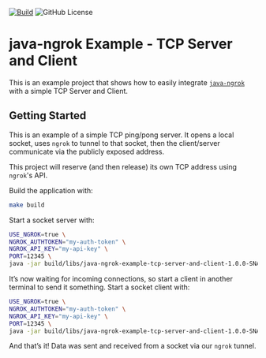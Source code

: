 [![Build](https://img.shields.io/github/actions/workflow/status/alexdlaird/java-ngrok-example-tcp-server-and-client/build.yml)](https://github.com/alexdlaird/java-ngrok-example-tcp-server-and-client/actions/workflows/build.yml)
![GitHub License](https://img.shields.io/github/license/alexdlaird/java-ngrok-example-dropwizard)

# java-ngrok Example - TCP Server and Client

This is an example project that shows how to easily integrate [`java-ngrok`](https://github.com/alexdlaird/java-ngrok)
with a simple TCP Server and Client.

## Getting Started

This is an example of a simple TCP ping/pong server. It opens a local socket, uses `ngrok` to tunnel to that socket,
then the client/server communicate via the publicly exposed address.

This project will reserve (and then release) its own TCP address using `ngrok`'s API.

Build the application with:

```sh
make build
```

Start a socket server with:

```sh
USE_NGROK=true \
NGROK_AUTHTOKEN="my-auth-token" \
NGROK_API_KEY="my-api-key" \
PORT=12345 \
java -jar build/libs/java-ngrok-example-tcp-server-and-client-1.0.0-SNAPSHOT.jar server
```

It’s now waiting for incoming connections, so start a client in another terminal to send it something. Start a socket
client with:

```sh
USE_NGROK=true \
NGROK_AUTHTOKEN="my-auth-token" \
NGROK_API_KEY="my-api-key" \
PORT=12345 \
java -jar build/libs/java-ngrok-example-tcp-server-and-client-1.0.0-SNAPSHOT.jar client
```

And that’s it! Data was sent and received from a socket via our `ngrok` tunnel.
